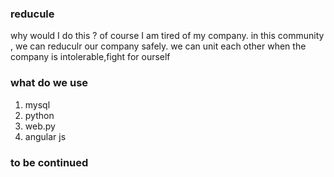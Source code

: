 ### reducule
why would I do this ?
of course I am tired of my company.
in this community , we can reduculr our company safely.
we can unit each other when the company is intolerable,fight for ourself
### what do we use
1.  mysql 
2.  python
3.  web.py
4.  angular js
### to be continued
